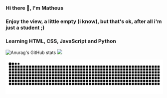 ### Hi there 👋, I'm Matheus
### Enjoy the view, a little empty (i know), but that's ok, after all i'm just a student ;)
### Learning HTML, CSS, JavaScript and Python

<link rel="stylesheet" type='text/css' href="https://cdn.jsdelivr.net/gh/devicons/devicon@latest/devicon.min.css" />

<i class="devicon-html5-plain colored" width="30" height="30"></i> <i class="devicon-css3-plain colored" width="30" height="30"></i> <i class="devicon-javascript-plain colored" width="30" height="30"></i> <i class="devicon-python-plain colored" width="30" height="30"></i>

<i class="devicon-python-plain colored"></i>

![Anurag's GitHub stats](https://github-readme-stats.vercel.app/api?username=valeriotheus&theme=prussian&hide=stars) <img loading="lazy" height="170em" src="https://github-readme-stats.vercel.app/api/top-langs/?username=valeriotheus&layout=compact&langs_count=7&theme=prussian"/>

![Snake animation](https://github.com/valeriotheus/valeriotheus/blob/output/github-contribution-grid-snake.svg)
          

<!--
**valeriotheus/valeriotheus** is a ✨ _special_ ✨ repository because its `README.md` (this file) appears on your GitHub profile.

Here are some ideas to get you started:

- 🔭 I’m currently working on ...
- 🌱 I’m currently learning ...
- 👯 I’m looking to collaborate on ...
- 🤔 I’m looking for help with ...
- 💬 Ask me about ...
- 📫 How to reach me: ...
- 😄 Pronouns: ...
- ⚡ Fun fact: ...
-->
